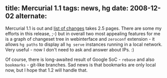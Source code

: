 title: Mercurial 1.1
tags: news, hg
date: 2008-12-02
alternate: <link rel="alternate" hreflang="ru" href="../mercurial-11/" />
----



Mercurial 1.1 is out and [list of changes][1] takes 2.5 pages. There are some my
efforts in this release, ;-) but in overall two most appealing features for me
is a graph of changeset tree in webinterface and `zeroconf` extension - it
allows `hg paths` to display all `hg serve` instances running in a local
network. Very useful - now I don't need to ask and answer about IPs. :)

Of course, there is long-awaited result of Google SoC - `rebase` and also
`bookmarks` - git-like branches. Sad news is that bookmarks are only local now,
but I hope that 1.2 will handle that.

[1]: http://www.selenic.com/mercurial/wiki/index.cgi/WhatsNew#head-b1d1f9a535adb686d6e0a490e049261313f10d7d
